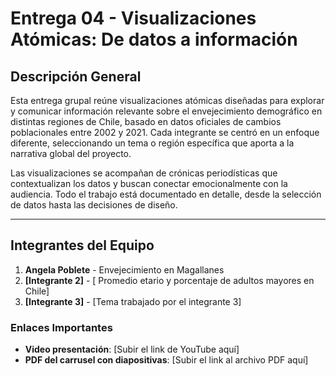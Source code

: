 # Entrega 04 - Visualizaciones Atómicas: De datos a información

## Descripción General

Esta entrega grupal reúne visualizaciones atómicas diseñadas para explorar y comunicar información relevante sobre el envejecimiento demográfico en distintas regiones de Chile, basado en datos oficiales de cambios poblacionales entre 2002 y 2021. Cada integrante se centró en un enfoque diferente, seleccionando un tema o región específica que aporta a la narrativa global del proyecto.

Las visualizaciones se acompañan de crónicas periodísticas que contextualizan los datos y buscan conectar emocionalmente con la audiencia. Todo el trabajo está documentado en detalle, desde la selección de datos hasta las decisiones de diseño.

---

## Integrantes del Equipo

1. **Angela Poblete** - Envejecimiento en Magallanes
2. **[Integrante 2]** - [ Promedio etario y porcentaje de adultos mayores en Chile]
3. **[Integrante 3]** - [Tema trabajado por el integrante 3]

### Enlaces Importantes

- **Video presentación**: [Subir el link de YouTube aquí]
- **PDF del carrusel con diapositivas**: [Subir el link al archivo PDF aquí]
